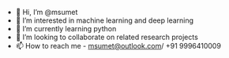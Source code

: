 - 👋 Hi, I’m @msumet
- 👀 I’m interested in machine learning and deep learning 
- 🌱 I’m currently learning python
- 💞️ I’m looking to collaborate on related research projects
- 📫 How to reach me - msumet@outlook.com/ +91 9996410009

<!---
msumet/msumet is a ✨ special ✨ repository because its `README.md` (this file) appears on your GitHub profile.
You can click the Preview link to take a look at your changes.
--->
